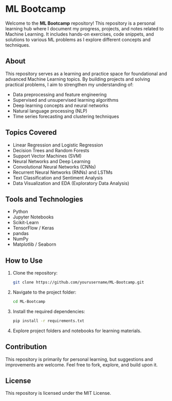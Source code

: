 # ML Bootcamp

Welcome to the **ML Bootcamp** repository! This repository is a personal learning hub where I document my progress, projects, and notes related to Machine Learning. It includes hands-on exercises, code snippets, and solutions to various ML problems as I explore different concepts and techniques.

## About

This repository serves as a learning and practice space for foundational and advanced Machine Learning topics. By building projects and solving practical problems, I aim to strengthen my understanding of:

- Data preprocessing and feature engineering
- Supervised and unsupervised learning algorithms
- Deep learning concepts and neural networks
- Natural language processing (NLP)
- Time series forecasting and clustering techniques

## Topics Covered

- Linear Regression and Logistic Regression
- Decision Trees and Random Forests
- Support Vector Machines (SVM)
- Neural Networks and Deep Learning
- Convolutional Neural Networks (CNNs)
- Recurrent Neural Networks (RNNs) and LSTMs
- Text Classification and Sentiment Analysis
- Data Visualization and EDA (Exploratory Data Analysis)

## Tools and Technologies

- Python
- Jupyter Notebooks
- Scikit-Learn
- TensorFlow / Keras
- pandas
- NumPy
- Matplotlib / Seaborn

## How to Use

1. Clone the repository:
   ```bash
   git clone https://github.com/yourusername/ML-Bootcamp.git
   ```
2. Navigate to the project folder:
   ```bash
   cd ML-Bootcamp
   ```
3. Install the required dependencies:
   ```bash
   pip install -r requirements.txt
   ```
4. Explore project folders and notebooks for learning materials.

## Contribution

This repository is primarily for personal learning, but suggestions and improvements are welcome. Feel free to fork, explore, and build upon it.

## License

This repository is licensed under the MIT License.
